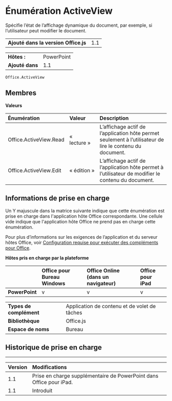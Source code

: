 
# Énumération ActiveView
Spécifie l’état de l’affichage dynamique du document, par exemple, si l’utilisateur peut modifier le document.

|||
|:-----|:-----|
|**Ajouté dans la version Office.js**|1.1|

|||
|:-----|:-----|
|**Hôtes :**|PowerPoint|
|**Ajouté dans**|1.1|



```
Office.ActiveView
```


## Membres


**Valeurs**


|**Énumération**|**Valeur**|**Description**|
|:-----|:-----|:-----|
|Office.ActiveView.Read|« lecture »|L’affichage actif de l’application hôte permet seulement à l’utilisateur de lire le contenu du document.|
|Office.ActiveView.Edit|« édition »|L’affichage actif de l’application hôte permet à l’utilisateur de modifier le contenu du document.|

## Informations de prise en charge


Un Y majuscule dans la matrice suivante indique que cette énumération est prise en charge dans l'application hôte Office correspondante. Une cellule vide indique que l'application hôte Office ne prend pas en charge cette énumération.

Pour plus d’informations sur les exigences de l’application et du serveur hôtes Office, voir [Configuration requise pour exécuter des compléments pour Office](../../docs/overview/requirements-for-running-office-add-ins.md).


**Hôtes pris en charge par la plateforme**


||**Office pour Bureau Windows**|**Office Online (dans un navigateur)**|**Office pour iPad**|
|:-----|:-----|:-----|:-----|
|**PowerPoint**|v|v|v|

|||
|:-----|:-----|
|**Types de complément**|Application de contenu et de volet de tâches|
|**Bibliothèque**|Office.js|
|**Espace de noms**|Bureau|

## Historique de prise en charge



****


|**Version**|**Modifications**|
|:-----|:-----|
|1.1|Prise en charge supplémentaire de PowerPoint dans Office pour iPad.|
|1.1|Introduit|
